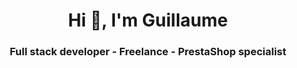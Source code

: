 <h1 align="center">Hi 👋, I'm Guillaume</h1>
<h3 align="center">Full stack developer - Freelance - PrestaShop specialist</h3>
